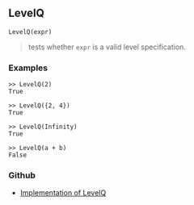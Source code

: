 ## LevelQ

```
LevelQ(expr)
```

> tests whether `expr` is a valid level specification.
	
### Examples

```
>> LevelQ(2)
True

>> LevelQ({2, 4})
True

>> LevelQ(Infinity)
True

>> LevelQ(a + b)
False
```

### Github

* [Implementation of LevelQ](https://github.com/axkr/symja_android_library/blob/master/symja_android_library/matheclipse-core/src/main/java/org/matheclipse/core/builtin/ListFunctions.java#L4025) 
